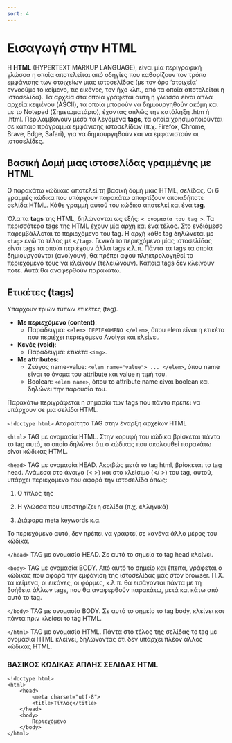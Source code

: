 ```yaml
---
sort: 4
---
```


# Εισαγωγή στην HTML

H **HTML** (HYPERTEXT MARKUP LANGUAGE), είναι µία περιγραφική γλώσσα η οποία αποτελείται από οδηγίες που καθορίζουν τον τρόπο εμφάνισης των στοιχείων μιας ιστοσελίδας (με τον όρο ‘στοιχεία’ εννοούμε το κείμενο, τις εικόνες, τον ήχο κλπ., από τα οποία αποτελείται η ιστοσελίδα). Τα αρχεία στα οποία γράφεται αυτή η γλώσσα είναι απλά αρχεία κειµένου (ASCII), τα οποία µπορούν να δηµιουργηθούν ακόµη και µε το Notepad (Σηµειωµατάριο), έχοντας απλώς την κατάληξη .htm ή .html. Περιλαµβάνουν µέσα τα λεγόµενα **tags**, τα οποία χρησιµοποιούνται σε κάποιο πρόγραµµα εµφάνισης ιστοσελίδων (π.χ. Firefox, Chrome, Brave, Edge, Safari), για να δηµιουργηθούν και να εµφανιστούν οι ιστοσελίδες.

## Βασική ∆οµή µιας ιστοσελίδας γραµµένης µε HTML

Ο παρακάτω κώδικας αποτελεί τη βασική δοµή µιας HTML, σελίδας. Οι 6 γραµµές κώδικα που υπάρχουν παρακάτω απαρτίζουν οποιαδήποτε σελίδα HTML. Κάθε γραµµή αυτού του κώδικα αποτελεί και ένα **tag**.

Όλα τα **tags** της HTML, δηλώνονται ως εξής: `< ονοµασία του tag >`. Τα περισσότερα tags της HTML έχουν µία αρχή και ένα τέλος. Στο ενδιάµεσο παρεµβάλλεται το περιεχόµενο του tag. Η αρχή κάθε tag δηλώνεται µε `<tag>` ενώ το τέλος µε `</tag>`. Γενικά το περιεχόµενο µίας ιστοσελίδας είναι tags τα οποία περιέχουν άλλα tags κ.λ.π. Πάντα τα tags τα οποία δηµιουργούνται (ανοίγουν), θα πρέπει αφού πληκτρολογηθεί το περιεχόµενό τους να κλείνουν (τελειώνουν). Κάποια tags δεν κλείνουν ποτέ. Αυτά θα αναφερθούν παρακάτω.

## Ετικέτες (tags)

Υπάρχουν τριών τύπων ετικέτες (tag).

- **Με περιεχόμενο (content)**:   
  - Παράδειγμα: `<elem> ΠΕΡΙΕΧΟΜΕΝΟ </elem>`, όπου elem είναι η ετικέτα που περιέχει περιεχόμενο Ανοίγει και κλείνει.   
- **Κενές (void)**:   
  - Παράδειγμα: ετικέτα `<img>`.   
- **Με attributes:**   
  - Ζεύγος name-value: `<elem name="value"> ... </elem>`, όπου name είναι το όνομα του attribute και value η τιμή του.   
  - Boolean: `<elem name>`, όπου το attribute name είναι boolean και δηλώνει την παρουσία του.

Παρακάτω περιγράφεται η σηµασία των tags που πάντα πρέπει να υπάρχουν σε µια σελίδα HTML.

`<!doctype html>` Απαραίτητο TAG στην έναρξη αρχείων HTML

`<html>` TAG µε ονοµασία HTML. Στην κορυφή του κώδικα βρίσκεται πάντα το tag αυτό, το
οποίο δηλώνει ότι ο κώδικας που ακολουθεί παρακάτω είναι κώδικας HTML.

`<head>` TAG µε ονοµασία HEAD. Ακριβώς µετά το tag html, βρίσκεται το tag head. Ανάµεσα στο άνοιγα (< >) και στο κλείσιµο (</ >) του tag, αυτού, υπάρχει περιεχόµενο που αφορά την ιστοσελίδα όπως:

1. Ο τίτλος της   

2. Η γλώσσα που υποστηρίζει η σελίδα (π.χ. ελληνικά)   

3. ∆ιάφορα meta keywords κ.α.   

Το περιεχόµενο αυτό, δεν πρέπει να γραφτεί σε κανένα άλλο µέρος του κώδικα.

`</head>` TAG µε ονοµασία HEAD. Σε αυτό το σηµείο το tag head κλείνει.

`<body>` TAG µε ονοµασία BODY. Από αυτό το σηµείο και έπειτα, γράφεται ο κώδικας που αφορά την εµφάνιση της ιστοσελίδας µας στον browser. Π.Χ. τα κείµενα, οι εικόνες, οι φόρµες, κ.λ.π. θα εισάγονται πάντα µε τη βοήθεια άλλων tags, που θα αναφερθούν παρακάτω, µετά και κάτω από αυτό το tag.

`</body>` TAG µε ονοµασία BODY. Σε αυτό το σηµείο το tag body, κλείνει και πάντα πριν κλείσει το tag HTML.

`</html>` TAG µε ονοµασία HTML. Πάντα στο τέλος της σελίδας το tag µε ονοµασία HTML κλείνει, δηλώνοντας ότι δεν υπάρχει πλέον άλλος κώδικας HTML.

### ΒΑΣΙΚΟΣ ΚΩΔΙΚΑΣ ΑΠΛΗΣ ΣΕΛΙΔΑΣ HTML

```
<!doctype html>
<html>
    <head>
        <meta charset="utf-8">
        <title>Τίτλος</title>
    </head>
    <body>
        Περιεχόμενο
    </body>
</html>
```